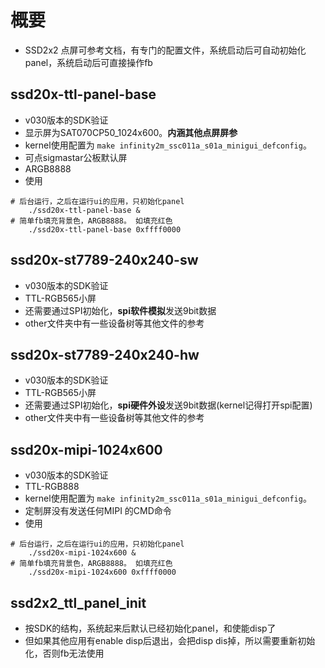 # 概要
- SSD2x2 点屏可参考文档，有专门的配置文件，系统启动后可自动初始化panel，系统启动后可直接操作fb

## ssd20x-ttl-panel-base
-  v030版本的SDK验证
-  显示屏为SAT070CP50_1024x600。**内涵其他点屏屏参**
-  kernel使用配置为 `make infinity2m_ssc011a_s01a_minigui_defconfig`。
-  可点sigmastar公板默认屏
-  ARGB8888
-  使用
```shell
# 后台运行，之后在运行ui的应用，只初始化panel
    ./ssd20x-ttl-panel-base &  
# 简单fb填充背景色，ARGB8888。 如填充红色
    ./ssd20x-ttl-panel-base 0xffff0000 
```

## ssd20x-st7789-240x240-sw
-  v030版本的SDK验证
-  TTL-RGB565小屏
-  还需要通过SPI初始化，**spi软件模拟**发送9bit数据
-  other文件夹中有一些设备树等其他文件的参考

## ssd20x-st7789-240x240-hw
-  v030版本的SDK验证
-  TTL-RGB565小屏
-  还需要通过SPI初始化，**spi硬件外设**发送9bit数据(kernel记得打开spi配置)
-  other文件夹中有一些设备树等其他文件的参考

## ssd20x-mipi-1024x600
-  v030版本的SDK验证
-  TTL-RGB888
-  kernel使用配置为 `make infinity2m_ssc011a_s01a_minigui_defconfig`。
-  定制屏没有发送任何MIPI 的CMD命令
-  使用
```shell
# 后台运行，之后在运行ui的应用，只初始化panel
    ./ssd20x-mipi-1024x600 &  
# 简单fb填充背景色，ARGB8888。 如填充红色
    ./ssd20x-mipi-1024x600 0xffff0000 
```

## ssd2x2_ttl_panel_init
- 按SDK的结构，系统起来后默认已经初始化panel，和使能disp了
- 但如果其他应用有enable disp后退出，会把disp dis掉，所以需要重新初始化，否则fb无法使用